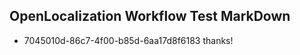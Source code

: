 ## OpenLocalization Workflow Test MarkDown
* 7045010d-86c7-4f00-b85d-6aa17d8f6183 thanks!

<!--HONumber=Aug16_HO4-->


